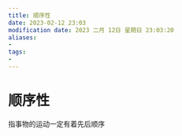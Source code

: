 ```yaml
---
title: 顺序性
date: 2023-02-12 23:03
modification date: 2023 二月 12日 星期日 23:03:20
aliases: 
- 
tags: 
- 
---
```


# 顺序性

指事物的运动一定有着先后顺序